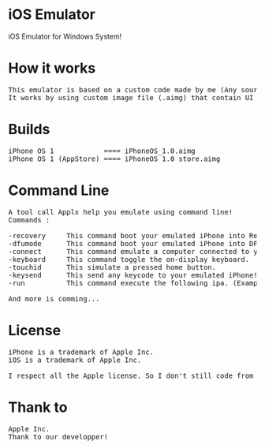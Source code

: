 # iOS Emulator
iOS Emulator for Windows System!

# How it works

<pre>
This emulator is based on a custom code made by me (Any source code is stolen from Apple (to respect is privacy)).
It works by using custom image file (.aimg) that contain UI and all ressource of a iPhone OS simulated copy.
</pre>

# Builds

<pre>
iPhone OS 1            ==== iPhoneOS_1.0.aimg 
iPhone OS 1 (AppStore) ==== iPhoneOS_1.0_store.aimg
</pre>

# Command Line
<pre>
A tool call Applx help you emulate using command line! 
Commands :

-recovery     This command boot your emulated iPhone into Recovery.
-dfumode      This command boot your emulated iPhone into DFU Mode.
-connect      This command emulate a computer connected to your iPhone. (And you will see a new mounted iPhone on your Computer)
-keyboard     This command toggle the on-display keyboard.
-touchid      This simulate a pressed home button.
-keysend      This send any keycode to your emulated iPhone! (Example: applx -keysend KEY_VOLUME_UP)
-run          This command execute the following ipa. (Example: applx -run example.ipa)

And more is comming...
</pre>
# License
<pre>
iPhone is a trademark of Apple Inc.
iOS is a trademark of Apple Inc.

I respect all the Apple license. So I don't still code from Apple. Thank to Apple Inc.
</pre>
# Thank to
<pre>
Apple Inc.
Thank to our developper!
</pre>

